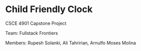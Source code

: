 # Child Friendly Clock
CSCE 4901 Capstone Project 

Team: Fullstack Frontiers

Members: Rupesh Solanki, Ali Tahririan, Arnulfo Moses Molina
